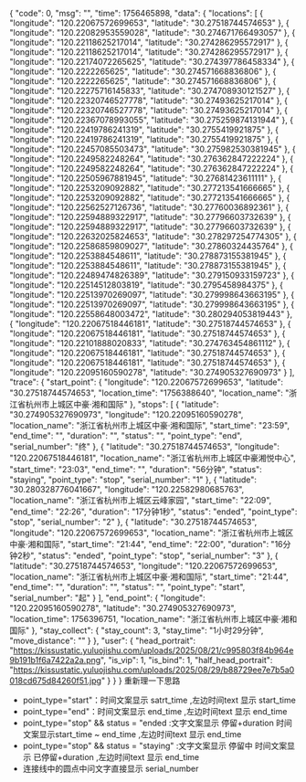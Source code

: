 {
    "code": 0,
    "msg": "",
    "time": 1756465898,
    "data": {
        "locations": [
            {
                "longitude": "120.22067572699653",
                "latitude": "30.27518744574653"
            },
            {
                "longitude": "120.22082953559028",
                "latitude": "30.274671766493057"
            },
            {
                "longitude": "120.22118625217014",
                "latitude": "30.274286295572917"
            },
            {
                "longitude": "120.22118625217014",
                "latitude": "30.274286295572917"
            },
            {
                "longitude": "120.22174072265625",
                "latitude": "30.274397786458334"
            },
            {
                "longitude": "120.2222265625",
                "latitude": "30.274571668836806"
            },
            {
                "longitude": "120.2222265625",
                "latitude": "30.274571668836806"
            },
            {
                "longitude": "120.22275716145833",
                "latitude": "30.274708930121527"
            },
            {
                "longitude": "120.22320746527778",
                "latitude": "30.27493625217014"
            },
            {
                "longitude": "120.22320746527778",
                "latitude": "30.27493625217014"
            },
            {
                "longitude": "120.22367078993055",
                "latitude": "30.275259874131944"
            },
            {
                "longitude": "120.22419786241319",
                "latitude": "30.2755419921875"
            },
            {
                "longitude": "120.22419786241319",
                "latitude": "30.2755419921875"
            },
            {
                "longitude": "120.22457085503473",
                "latitude": "30.275982530381945"
            },
            {
                "longitude": "120.2249582248264",
                "latitude": "30.276362847222224"
            },
            {
                "longitude": "120.2249582248264",
                "latitude": "30.276362847222224"
            },
            {
                "longitude": "120.22505967881945",
                "latitude": "30.27681423611111"
            },
            {
                "longitude": "120.2253209092882",
                "latitude": "30.277213541666665"
            },
            {
                "longitude": "120.2253209092882",
                "latitude": "30.277213541666665"
            },
            {
                "longitude": "120.22562527126736",
                "latitude": "30.27760036892361"
            },
            {
                "longitude": "120.22594889322917",
                "latitude": "30.27796603732639"
            },
            {
                "longitude": "120.22594889322917",
                "latitude": "30.27796603732639"
            },
            {
                "longitude": "120.22632025824653",
                "latitude": "30.278297254774305"
            },
            {
                "longitude": "120.22586859809027",
                "latitude": "30.27860324435764"
            },
            {
                "longitude": "120.2253884548611",
                "latitude": "30.278873155381945"
            },
            {
                "longitude": "120.2253884548611",
                "latitude": "30.278873155381945"
            },
            {
                "longitude": "120.22489474826389",
                "latitude": "30.279150933159723"
            },
            {
                "longitude": "120.22514512803819",
                "latitude": "30.2795458984375"
            },
            {
                "longitude": "120.22513970269097",
                "latitude": "30.279998643663195"
            },
            {
                "longitude": "120.22513970269097",
                "latitude": "30.279998643663195"
            },
            {
                "longitude": "120.22558648003472",
                "latitude": "30.280294053819443"
            },
            {
                "longitude": "120.22067518446181",
                "latitude": "30.27518744574653"
            },
            {
                "longitude": "120.22067518446181",
                "latitude": "30.27518744574653"
            },
            {
                "longitude": "120.22101888020833",
                "latitude": "30.274763454861112"
            },
            {
                "longitude": "120.22067518446181",
                "latitude": "30.27518744574653"
            },
            {
                "longitude": "120.22067518446181",
                "latitude": "30.27518744574653"
            },
            {
                "longitude": "120.22095160590278",
                "latitude": "30.274905327690973"
            }
        ],
        "trace": {
            "start_point": {
                "longitude": "120.22067572699653",
                "latitude": "30.27518744574653",
                "location_time": "1756388640",
                "location_name": "浙江省杭州市上城区中豪·湘和国际"
            },
            "stops": [
                {
                    "latitude": "30.274905327690973",
                    "longitude": "120.22095160590278",
                    "location_name": "浙江省杭州市上城区中豪·湘和国际",
                    "start_time": "23:59",
                    "end_time": "",
                    "duration": "",
                    "status": "",
                    "point_type": "end",
                    "serial_number": "终"
                },
                {
                    "latitude": "30.27518744574653",
                    "longitude": "120.22067518446181",
                    "location_name": "浙江省杭州市上城区中豪湘悦中心",
                    "start_time": "23:03",
                    "end_time": "",
                    "duration": "56分钟",
                    "status": "staying",
                    "point_type": "stop",
                    "serial_number": "1"
                },
                {
                    "latitude": "30.280328776041667",
                    "longitude": "120.22582980685763",
                    "location_name": "浙江省杭州市上城区云峰家园",
                    "start_time": "22:09",
                    "end_time": "22:26",
                    "duration": "17分钟1秒",
                    "status": "ended",
                    "point_type": "stop",
                    "serial_number": "2"
                },
                {
                    "latitude": "30.27518744574653",
                    "longitude": "120.22067572699653",
                    "location_name": "浙江省杭州市上城区中豪·湘和国际",
                    "start_time": "21:44",
                    "end_time": "22:00",
                    "duration": "16分钟2秒",
                    "status": "ended",
                    "point_type": "stop",
                    "serial_number": "3"
                },
                {
                    "latitude": "30.27518744574653",
                    "longitude": "120.22067572699653",
                    "location_name": "浙江省杭州市上城区中豪·湘和国际",
                    "start_time": "21:44",
                    "end_time": "",
                    "duration": "",
                    "status": "",
                    "point_type": "start",
                    "serial_number": "起"
                }
            ],
            "end_point": {
                "longitude": "120.22095160590278",
                "latitude": "30.274905327690973",
                "location_time": 1756396751,
                "location_name": "浙江省杭州市上城区中豪·湘和国际"
            },
            "stay_collect": {
                "stay_count": 3,
                "stay_time": "1小时29分钟",
                "move_distance": ""
            }
        },
        "user": {
            "head_portrait": "https://kissustatic.yuluojishu.com/uploads/2025/08/21/c995803f84b964e9b191b1f6a7422a2a.png",
            "is_vip": 1,
            "is_bind": 1,
            "half_head_portrait": "https://kissustatic.yuluojishu.com/uploads/2025/08/29/b88729ee7e7b5a0018cd675d84260f51.jpg"
        }
    }
}
重新理一下思路
- point_type="start"：时间文案显示 satrt_time  ,左边时间text 显示 start_time
- point_type="end"：时间文案显示 end_time   ,左边时间text 显示 end_time
- point_type="stop" && status = "ended :文字文案显示 停留+duration  时间文案显示start_time ~ end_time  ,左边时间text 显示 end_time
- point_type="stop" && status = "staying" :文字文案显示 停留中  时间文案显示 已停留+duration  ,左边时间text 显示 end_time
- 连接线中的圆点中问文字直接显示 serial_number